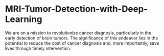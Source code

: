# MRI-Tumor-Detection-with-Deep-Learning
We are on a mission to revolutionize cancer diagnosis, particularly in the early detection of brain tumors. The significance of this endeavor lies in the potential to reduce the cost of cancer diagnosis and, more importantly, save lives through timely intervention.
 
